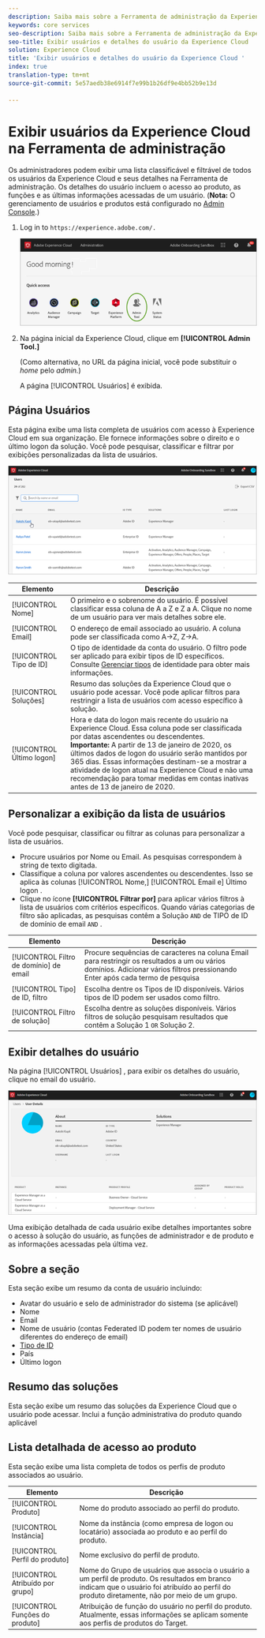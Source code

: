 ```yaml
---
description: Saiba mais sobre a Ferramenta de administração da Experience Cloud, para exibir uma lista classificável e filtrável de todos os usuários da Experience Cloud.
keywords: core services
seo-description: Saiba mais sobre a Ferramenta de administração da Experience Cloud, para exibir uma lista classificável e filtrável de todos os usuários da Experience Cloud.
seo-title: Exibir usuários e detalhes do usuário da Experience Cloud
solution: Experience Cloud
title: 'Exibir usuários e detalhes do usuário da Experience Cloud '
index: true
translation-type: tm+mt
source-git-commit: 5e57aedb38e6914f7e99b1b26df9e4bb52b9e13d

---
```



# Exibir usuários da Experience Cloud na Ferramenta de administração

Os administradores podem exibir uma lista classificável e filtrável de todos os usuários da Experience Cloud e seus detalhes na Ferramenta de administração. Os detalhes do usuário incluem o acesso ao produto, as funções e as últimas informações acessadas de um usuário. (**Nota:** O gerenciamento de usuários e produtos está configurado no [Admin Console](admin-getting-started.md).)

1. Log in to `https://experience.adobe.com/.`

   ![](assets/admin-tool.png)

1. Na página inicial da Experience Cloud, clique em **[!UICONTROL Admin Tool.]**

   (Como alternativa, no URL da página inicial, você pode substituir o _home_ pelo _admin._)

   A página [!UICONTROL Usuários] é exibida.

## Página Usuários

Esta página exibe uma lista completa de usuários com acesso à Experience Cloud em sua organização. Ele fornece informações sobre o direito e o último logon da solução. Você pode pesquisar, classificar e filtrar por exibições personalizadas da lista de usuários.

![](assets/admin-tool-users.png)

| Elemento | Descrição |
|---|---|
| [!UICONTROL Nome] | O primeiro e o sobrenome do usuário. É possível classificar essa coluna de A a Z e Z a A.  Clique no nome de um usuário para ver mais detalhes sobre ele. |
| [!UICONTROL Email] | O endereço de email associado ao usuário. A coluna pode ser classificada como A->Z, Z->A. |
| [!UICONTROL Tipo de ID] | O tipo de identidade da conta do usuário. O filtro pode ser aplicado para exibir tipos de ID específicos. Consulte [Gerenciar tipos](https://helpx.adobe.com/enterprise/using/identity.html) de identidade para obter mais informações. |
| [!UICONTROL Soluções] | Resumo das soluções da Experience Cloud que o usuário pode acessar. Você pode aplicar filtros para restringir a lista de usuários com acesso específico à solução. |
| [!UICONTROL Último logon] | Hora e data do logon mais recente do usuário na Experience Cloud. Essa coluna pode ser classificada por datas ascendentes ou descendentes. <br> **Importante:** A partir de 13 de janeiro de 2020, os últimos dados de logon do usuário serão mantidos por 365 dias. Essas informações destinam-se a mostrar a atividade de logon atual na Experience Cloud e não uma recomendação para tomar medidas em contas inativas antes de 13 de janeiro de 2020. |

## Personalizar a exibição da lista de usuários

Você pode pesquisar, classificar ou filtrar as colunas para personalizar a lista de usuários.

* Procure usuários por Nome ou Email. As pesquisas correspondem à string de texto digitada.
* Classifique a coluna por valores ascendentes ou descendentes. Isso se aplica às colunas [!UICONTROL Nome,] [!UICONTROL Email e] Último logon  .
* Clique no ícone **[!UICONTROL Filtrar por]** para aplicar vários filtros à lista de usuários com critérios específicos. Quando várias categorias de filtro são aplicadas, as pesquisas contêm a Solução `AND` de TIPO de ID de domínio de email `AND` .

| Elemento | Descrição |
|---------|----------|
| [!UICONTROL Filtro de domínio] de email | Procure sequências de caracteres na coluna Email para restringir os resultados a um ou vários domínios. Adicionar vários filtros pressionando Enter após cada termo de pesquisa |
| [!UICONTROL Tipo] de ID, filtro | Escolha dentre os Tipos de ID disponíveis. Vários tipos de ID podem ser usados como filtro. |
| [!UICONTROL Filtro de solução] | Escolha dentre as soluções disponíveis. Vários filtros de solução pesquisam resultados que contêm a Solução 1 `OR` Solução 2. |

## Exibir detalhes do usuário

Na página [!UICONTROL Usuários] , para exibir os detalhes do usuário, clique no email do usuário.

![](assets/admin-tool-user-details.png)

Uma exibição detalhada de cada usuário exibe detalhes importantes sobre o acesso à solução do usuário, as funções de administrador e de produto e as informações acessadas pela última vez.

## Sobre a seção

Esta seção exibe um resumo da conta de usuário incluindo:

* Avatar do usuário e selo de administrador do sistema (se aplicável)
* Nome
* Email
* Nome de usuário (contas Federated ID podem ter nomes de usuário diferentes do endereço de email)
* [Tipo de ID](https://helpx.adobe.com/enterprise/using/identity.html)
* País
* Último logon

## Resumo das soluções

Esta seção exibe um resumo das soluções da Experience Cloud que o usuário pode acessar. Inclui a função administrativa do produto quando aplicável

## Lista detalhada de acesso ao produto

Esta seção exibe uma lista completa de todos os perfis de produto associados ao usuário.

| Elemento | Descrição |
|---------|----------|
| [!UICONTROL Produto] | Nome do produto associado ao perfil do produto. |
| [!UICONTROL Instância] | Nome da instância (como empresa de logon ou locatário) associada ao produto e ao perfil do produto. |
| [!UICONTROL Perfil do produto] | Nome exclusivo do perfil de produto. |
| [!UICONTROL Atribuído por grupo] | Nome do Grupo de usuários que associa o usuário a um perfil de produto. Os resultados em branco indicam que o usuário foi atribuído ao perfil do produto diretamente, não por meio de um grupo. |
| [!UICONTROL Funções do produto] | Atribuição de função do usuário no perfil do produto. Atualmente, essas informações se aplicam somente aos perfis de produtos do Target. |
